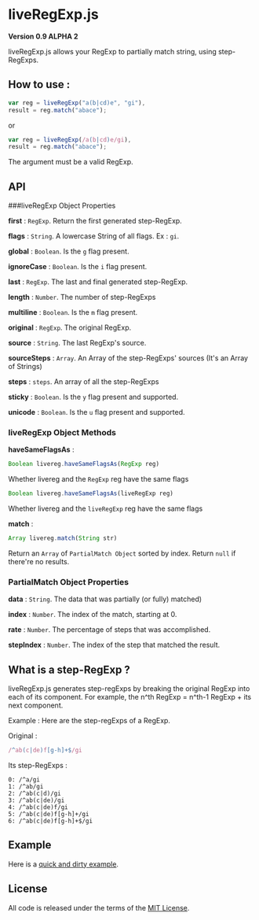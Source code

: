 liveRegExp.js
=============

__Version 0.9 ALPHA 2__

liveRegExp.js allows your RegExp to partially match string, using step-RegExps.

## How to use :


```js
var reg = liveRegExp("a(b|cd)e", "gi"),
result = reg.match("abace");
```

or

```js
var reg = liveRegExp(/a(b|cd)e/gi),
result = reg.match("abace");
```

The argument must be a valid RegExp.

## API

###liveRegExp Object Properties


**first** : ```RegExp```. Return the first generated step-RegExp.

**flags** : ```String```. A lowercase String of all flags. Ex : ```gi```.

**global** : ```Boolean```. Is the ```g``` flag present.

**ignoreCase** : ```Boolean```. Is the ```i``` flag present.

**last** : ```RegExp```. The last and final generated step-RegExp.

**length** : ```Number```. The number of step-RegExps

**multiline** : ```Boolean```. Is the ```m``` flag present.

**original** : ```RegExp```. The original RegExp.

**source** : ```String```. The last RegExp's source.

**sourceSteps** : ```Array```. An Array of the step-RegExps' sources (It's an Array of Strings)

**steps** : ```steps```. An array of all the step-RegExps

**sticky** : ```Boolean```. Is the ```y``` flag present and supported.

**unicode** : ```Boolean```. Is the ```u``` flag present and supported.


### liveRegExp Object Methods



**haveSameFlagsAs** :

```js
Boolean livereg.haveSameFlagsAs(RegExp reg)
```

Whether livereg and the ```RegExp``` reg have the same flags

```js
Boolean livereg.haveSameFlagsAs(liveRegExp reg)
```

Whether livereg and the ```liveRegExp``` reg have the same flags

**match** :

```js
Array livereg.match(String str)
```

Return an ```Array``` of ```PartialMatch Object``` sorted by index. Return ```null``` if there're no results.


### PartialMatch Object Properties


**data** : ```String```. The data that was partially (or fully) matched)

**index** : ```Number```. The index of the match, starting at 0.

**rate** : ```Number```. The percentage of steps that was accomplished.

**stepIndex** : ```Number```. The index of the step that matched the result.


## What is a step-RegExp ?



liveRegExp.js generates step-regExps by breaking the original RegExp into each of its component. For example, the n^th RegExp = n^th-1 RegExp + its next component.

Example : Here are the step-regExps of a RegExp.

Original : 
```js
/^ab(c|de)f[g-h]+$/gi
```
Its step-RegExps :
```
0: /^a/gi
1: /^ab/gi
2: /^ab(c|d)/gi
3: /^ab(c|de)/gi
4: /^ab(c|de)f/gi
5: /^ab(c|de)f[g-h]+/gi
6: /^ab(c|de)f[g-h]+$/gi
```

## Example


Here is a [quick and dirty example](http://jdmcreator.byethost5.com/liveRegExp/example.html).

## License

All code is released under the terms of the [MIT License](http://mit-license.org/).

